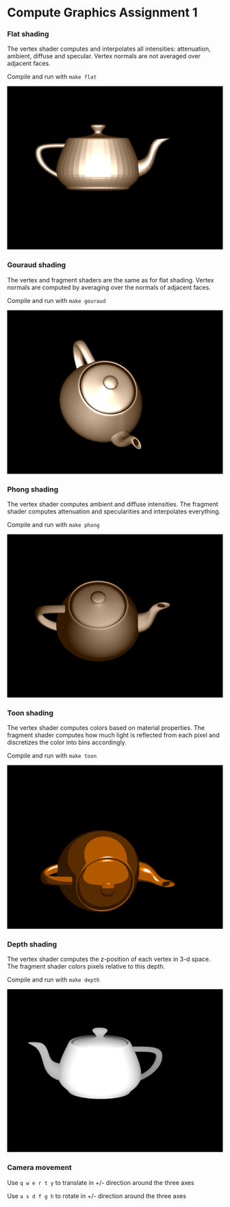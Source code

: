# Compute Graphics Assignment 1

### Flat shading
The vertex shader computes and interpolates all intensities: attenuation,
ambient, diffuse and specular. Vertex normals are not averaged over adjacent
faces.

Compile and run with `make flat`

![flat shading screenshot](doc/flat.png)

###  Gouraud shading
The vertex and fragment shaders are the same as for flat shading.  Vertex
normals are computed by averaging over the normals of adjacent faces.

Compile and run with `make gouraud`

![gouraud shading screenshot](doc/gouraud.png)

###  Phong shading
The vertex shader computes ambient and diffuse intensities. The fragment shader
computes attenuation and specularities and interpolates everything.

Compile and run with `make phong`

![phong shading screenshot](doc/phong.png)

###  Toon shading
The vertex shader computes colors based on material properties. The fragment
shader computes how much light is reflected from each pixel and discretizes the
color into bins accordingly.

Compile and run with `make toon`

![toon shading screenshot](doc/toon.png)

###  Depth shading
The vertex shader computes the z-position of each vertex in 3-d space. The
fragment shader colors pixels relative to this depth.

Compile and run with `make depth`

![depth shading screenshot](doc/depth.png)

###  Camera movement

Use `q w e r t y` to translate in +/- direction around the three axes

Use `a s d f g h` to rotate in +/- direction around the three axes
